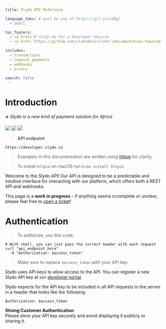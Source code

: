 ```yaml
---
title: Slydo API Reference

language_tabs: # must be one of https://git.io/vQNgJ
  - shell

toc_footers:
  - <a href='#'>Sign Up for a Developer Key</a>
  - <a href='https://github.com/slatedocs/slate'>Documentation Powered by Slate</a>

includes:
  - transactions
  - request_payments  
  - webhooks
  - errors

search: false
---
```


# Introduction
✈️ *Slydo is a new kind of payment solution for Africa*

[![](https://img.shields.io/github/release/ubclaunchpad/inertia.svg)](https://github.com/ubclaunchpad/inertia/releases/latest)
[![](https://img.shields.io/docker/pulls/ubclaunchpad/inertia.svg?colorB=0db7ed)](https://cloud.docker.com/u/ubclaunchpad/repository/docker/ubclaunchpad/inertia/general)
[![](https://img.shields.io/github/stars/ubclaunchpad/inertia.svg?style=social)](https://github.com/ubclaunchpad/inertia)
> **API endpoint**

```
https://developer.slydo.co
```

> Examples in this documentation are written using [httpie](https://github.com/jkbrzt/httpie) for clarity.

> To install `httpie` on macOS run `brew install httpie`


Welcome to the Slydo API! Our API is designed to be a predictable and intuitive interface for interacting with our 
platform, which offers both a REST API and webhooks.


<aside class="notice">
This page is a <b>work in progress</b> - if anything seems incomplete or unclear,
please feel free to
<a href='https://github.com/ubclaunchpad/inertia/issues/new/choose'>open a ticket</a>!
</aside>


# Authentication

> To authorize, use this code:

```shell
# With shell, you can just pass the correct header with each request
curl "api_endpoint_here"
  -H "Authorization: $access_token"
```

> Make sure to replace `$access_token` with your API key.

Slydo uses API keys to allow access to the API. You can register a new Slydo API key at our [developer portal](https://developer.slydo.co/dashboard).

Slydo expects for the API key to be included in all API requests to the server in a header that looks like the following:

`Authorization: $access_token`

<aside class="warning"><strong> Strong Customer Authentication</strong><br>Please store your API key securely and avoid displaying it publicly or sharing it.</aside>
